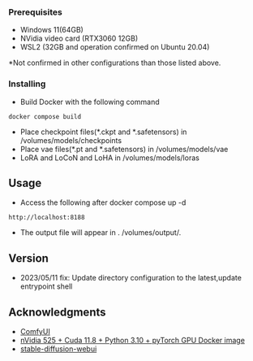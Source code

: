 
### Prerequisites

* Windows 11(64GB)
* NVidia video card (RTX3060 12GB)
* WSL2 (32GB and operation confirmed on Ubuntu 20.04)

*Not confirmed in other configurations than those listed above.

### Installing

* Build Docker with the following command
```
docker compose build
```

* Place checkpoint files(*.ckpt and *.safetensors) in /volumes/models/checkpoints
* Place vae files(*.pt and *.safetensors) in /volumes/models/vae
* LoRA and LoCoN and LoHA in /volumes/models/loras

## Usage

* Access the following after docker compose up -d
```
http://localhost:8188
```
* The output file will appear in . /volumes/output/.

## Version

* 2023/05/11 fix: Update directory configuration to the latest,update entrypoint shell

## Acknowledgments

* [ComfyUI](https://github.com/comfyanonymous/ComfyUI) 
* [nVidia 525 + Cuda 11.8 + Python 3.10 + pyTorch GPU Docker image](https://dev.to/ordigital/nvidia-525-cuda-118-python-310-pytorch-gpu-docker-image-1l4a)
* [stable-diffusion-webui](https://github.com/AUTOMATIC1111/stable-diffusion-webui) 
